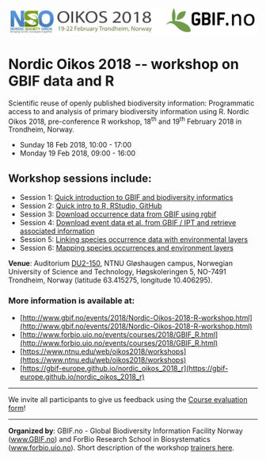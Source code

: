 ![](./demo_data/NSO_2018_GBIF_NO.png "NSO 2018")

# Nordic Oikos 2018 -- workshop on GBIF data and R

Scientific reuse of openly published biodiversity information: Programmatic access to and analysis of primary biodiversity information using R. Nordic Oikos 2018, pre-conference R workshop, 18<sup>th</sup> and 19<sup>th</sup> February 2018 in Trondheim, Norway.

 * Sunday 18 Feb 2018, 10:00 - 17:00
 * Monday 19 Feb 2018, 09:00 - 16:00

## Workshop sessions include:
* Session 1: [Quick introduction to GBIF and biodiversity informatics](s1_gbif_intro)
* Session 2: [Quick intro to R, RStudio, GitHub](s2_r_intro)
* Session 3: [Download occurrence data from GBIF using rgbif](s3_gbif_demo)
* Session 4: [Download event data et al. from GBIF / IPT and retrieve associated information](s4_event_core)
* Session 5: [Linking species occurrence data with environmental layers](s5_environment)
* Session 6: [Mapping species occurrences and environment layers](s6_mapping)

**Venue**: Auditorium [DU2-150](https://use.mazemap.com/#v=1&zlevel=-2&left=10.4044354&right=10.4080592&top=63.4160961&bottom=63.4145612&campusid=1&campuses=ntnu&sharepoitype=identifier&sharepoi=360-DU2-150), NTNU Gl&oslash;shaugen campus, Norwegian University of Science and Technology, H&oslash;gskoleringen 5, NO-7491 Trondheim, Norway (latitude 63.415275, longitude 10.406295).

### More information is available at:
* [http://www.gbif.no/events/2018/Nordic-Oikos-2018-R-workshop.html](http://www.gbif.no/events/2018/Nordic-Oikos-2018-R-workshop.html)
* [http://www.forbio.uio.no/events/courses/2018/GBIF_R.html](http://www.forbio.uio.no/events/courses/2018/GBIF_R.html)
* [https://www.ntnu.edu/web/oikos2018/workshops](https://www.ntnu.edu/web/oikos2018/workshops)
* [https://gbif-europe.github.io/nordic_oikos_2018_r](https://gbif-europe.github.io/nordic_oikos_2018_r)


***

We invite all participants to give us feedback using the 
[Course evaluation form](https://skjema.uio.no/94578)!

***

**Organized by**: GBIF.no - Global Biodiversity Information Facility Norway (www.GBIF.no) and ForBio Research School in Biosystematics (www.forbio.uio.no). Short description of the workshop [trainers here](./trainers.Rmd).
